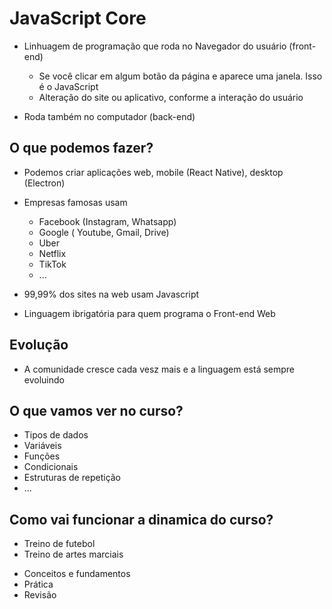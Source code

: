 # JavaScript Core

* Linhuagem de programação que roda no Navegador do usuário (front-end)
    * Se você clicar em algum botão da página  e aparece uma janela. Isso é o 
    JavaScript
    * Alteração do site ou aplicativo, conforme a interação do usuário

* Roda também no computador (back-end)

## O que podemos fazer?

* Podemos criar aplicações web, mobile (React Native), desktop (Electron)
* Empresas famosas usam
    * Facebook (Instagram, Whatsapp)
    * Google ( Youtube, Gmail, Drive)
    * Uber 
    * Netflix
    * TikTok
    * ...

* 99,99% dos sites na web usam Javascript
* Linguagem ibrigatória para quem programa o Front-end Web

## Evolução

* A comunidade cresce cada vesz mais e a linguagem está sempre evoluindo

## O que vamos ver no curso?

- Tipos de dados
- Variáveis
- Funções
- Condicionais
- Estruturas de repetição
- ...

## Como vai funcionar a dinamica do curso?

- Treino de futebol
- Treino de artes marciais

* Conceitos e fundamentos
* Prática
* Revisão